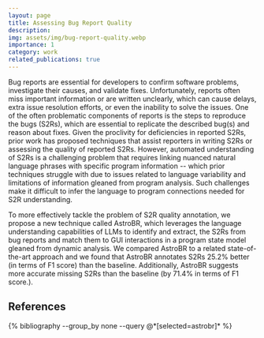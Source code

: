 ```yaml
---
layout: page
title: Assessing Bug Report Quality
description:
img: assets/img/bug-report-quality.webp
importance: 1
category: work
related_publications: true
---
```


Bug reports are essential for developers to confirm software problems, investigate their causes, and validate fixes. Unfortunately, reports often miss important information or are written unclearly, which can cause delays, extra issue resolution efforts, or even the inability to solve the issues. One of the often problematic components of reports is the steps to reproduce the bugs (S2Rs), which are essential to replicate the described bug(s) and reason about fixes. Given the proclivity for deficiencies in reported S2Rs, prior work has proposed techniques that assist reporters in writing S2Rs or assessing the quality of reported S2Rs. However, automated understanding of S2Rs is a challenging problem that requires linking nuanced natural language phrases with specific program information -- which prior techniques struggle with due to issues related to language variability and limitations of information gleaned from program analysis. Such challenges make it difficult to infer the language to program connections needed for S2R understanding.  

To more effectively tackle the problem of S2R quality annotation, we propose a new technique called AstroBR, which leverages the language understanding capabilities of LLMs to identify and extract, the S2Rs from bug reports and match them to GUI interactions in a program state model gleaned from dynamic analysis. We compared AstroBR to a related state-of-the-art approach and we found that AstroBR annotates S2Rs 25.2% better (in terms of F1 score) than the baseline. 
Additionally, AstroBR suggests more accurate missing S2Rs than the baseline (by 71.4% in terms of F1 score.).

<h2>References</h2>
<div class="publications">
  {% bibliography --group_by none --query @*[selected=astrobr]* %}
</div>

